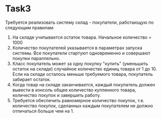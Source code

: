 # Task3
Требуется реализовать систему склад - покупатели, работающую по следующим правилам:
1. На складе учитывается остаток товара. Начальное количество = 1000
2. Количество покупателей указывается в параметрах запуска системы. Все покупатели стартуют одновременно и совершают покупки параллельно.
3. Класс покупатель может за одну покупку "купить" (уменьшить остаток на складе) случайное количество единиц товара от 1 до 10. Если на складе осталось меньше требуемого товара, покупатель забирает остаток.
4. Когда товар на складе заканчивается, каждый покупатель должен вывести в консоль общее количество купленного товара, количество покупок и завершить работу.
5. Требуется обеспечить равномерное количество покупок, т.е. количество покупок, сделанных каждым покупателем не должно отличаться больше чем на 1.
